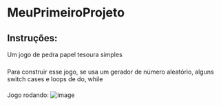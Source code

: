 # MeuPrimeiroProjeto
## Instruções:
Um jogo de pedra papel tesoura simples
###
Para construir esse jogo, se usa um gerador de número aleatório, alguns switch cases e loops de do, while
####
Jogo rodando:
![image](https://github.com/user-attachments/assets/d0e68f9b-b561-4971-bf52-857a5ff36ba5)
